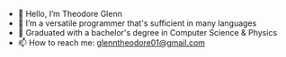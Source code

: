 - 👋 Hello, I’m Theodore Glenn
- 👀 I’m a versatile programmer that's sufficient in many languages
- 🌱 Graduated with a bachelor's degree in Computer Science & Physics
- 📫 How to reach me: glenntheodore01@gmail.com

<!---
TGlenn44/TGlenn44 is a ✨ special ✨ repository because its `README.md` (this file) appears on your GitHub profile.
You can click the Preview link to take a look at your changes.
--->
